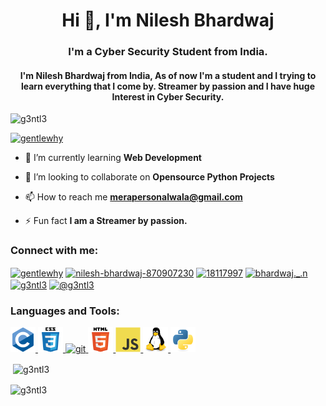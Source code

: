 <h1 align="center">Hi 👋, I'm Nilesh Bhardwaj</h1>
<h3 align="center">I'm a Cyber Security Student from India.</h3>
<h4 align="center">I'm Nilesh Bhardwaj from India, As of now I'm a student and I trying to learn everything that I come by. Streamer by passion and I have huge Interest in Cyber Security.</h4>

<p align="left"> <img src="https://komarev.com/ghpvc/?username=g3ntl3&label=Profile%20views&color=ff7b00&style=flat" alt="g3ntl3" /> </p>

<p align="left"> <a href="https://twitter.com/gentlewhy" target="blank"><img src="https://img.shields.io/twitter/follow/gentlewhy?logo=twitter&style=for-the-badge" alt="gentlewhy" /></a> </p>

- 🌱 I’m currently learning **Web Development**

- 👯 I’m looking to collaborate on **Opensource Python Projects**

- 📫 How to reach me **merapersonalwala@gmail.com**

- ⚡ Fun fact **I am a Streamer by passion.**

<h3 align="left">Connect with me:</h3>
<p align="left">
<a href="https://twitter.com/gentlewhy" target="blank"><img align="center" src="https://raw.githubusercontent.com/rahuldkjain/github-profile-readme-generator/master/src/images/icons/Social/twitter.svg" alt="gentlewhy" height="30" width="40" /></a>
<a href="https://linkedin.com/in/nilesh-bhardwaj-870907230" target="blank"><img align="center" src="https://raw.githubusercontent.com/rahuldkjain/github-profile-readme-generator/master/src/images/icons/Social/linked-in-alt.svg" alt="nilesh-bhardwaj-870907230" height="30" width="40" /></a>
<a href="https://stackoverflow.com/users/18117997" target="blank"><img align="center" src="https://raw.githubusercontent.com/rahuldkjain/github-profile-readme-generator/master/src/images/icons/Social/stack-overflow.svg" alt="18117997" height="30" width="40" /></a>
<a href="https://instagram.com/bhardwaj._.n" target="blank"><img align="center" src="https://raw.githubusercontent.com/rahuldkjain/github-profile-readme-generator/master/src/images/icons/Social/instagram.svg" alt="bhardwaj._.n" height="30" width="40" /></a>
<a href="https://www.youtube.com/c/g3ntl3" target="blank"><img align="center" src="https://raw.githubusercontent.com/rahuldkjain/github-profile-readme-generator/master/src/images/icons/Social/youtube.svg" alt="g3ntl3" height="30" width="40" /></a>
<a href="https://www.hackerrank.com/@g3ntl3" target="blank"><img align="center" src="https://raw.githubusercontent.com/rahuldkjain/github-profile-readme-generator/master/src/images/icons/Social/hackerrank.svg" alt="@g3ntl3" height="30" width="40" /></a>
</p>

<h3 align="left">Languages and Tools:</h3>
<p align="left"> <a href="https://www.cprogramming.com/" target="_blank" rel="noreferrer"> <img src="https://raw.githubusercontent.com/devicons/devicon/master/icons/c/c-original.svg" alt="c" width="40" height="40"/> </a> <a href="https://www.w3schools.com/css/" target="_blank" rel="noreferrer"> <img src="https://raw.githubusercontent.com/devicons/devicon/master/icons/css3/css3-original-wordmark.svg" alt="css3" width="40" height="40"/> </a> <a href="https://git-scm.com/" target="_blank" rel="noreferrer"> <img src="https://www.vectorlogo.zone/logos/git-scm/git-scm-icon.svg" alt="git" width="40" height="40"/> </a> <a href="https://www.w3.org/html/" target="_blank" rel="noreferrer"> <img src="https://raw.githubusercontent.com/devicons/devicon/master/icons/html5/html5-original-wordmark.svg" alt="html5" width="40" height="40"/> </a> <a href="https://developer.mozilla.org/en-US/docs/Web/JavaScript" target="_blank" rel="noreferrer"> <img src="https://raw.githubusercontent.com/devicons/devicon/master/icons/javascript/javascript-original.svg" alt="javascript" width="40" height="40"/> </a> <a href="https://www.linux.org/" target="_blank" rel="noreferrer"> <img src="https://raw.githubusercontent.com/devicons/devicon/master/icons/linux/linux-original.svg" alt="linux" width="40" height="40"/> </a> <a href="https://www.python.org" target="_blank" rel="noreferrer"> <img src="https://raw.githubusercontent.com/devicons/devicon/master/icons/python/python-original.svg" alt="python" width="40" height="40"/> </a> </p>

<p>&nbsp;<img align="center" src="https://github-readme-stats.vercel.app/api?username=g3ntl3&show_icons=true&theme=dark&locale=en" alt="g3ntl3" /></p>

<p><img align="center" src="https://github-readme-streak-stats.herokuapp.com/?user=g3ntl3&theme=dark" alt="g3ntl3" /></p>

